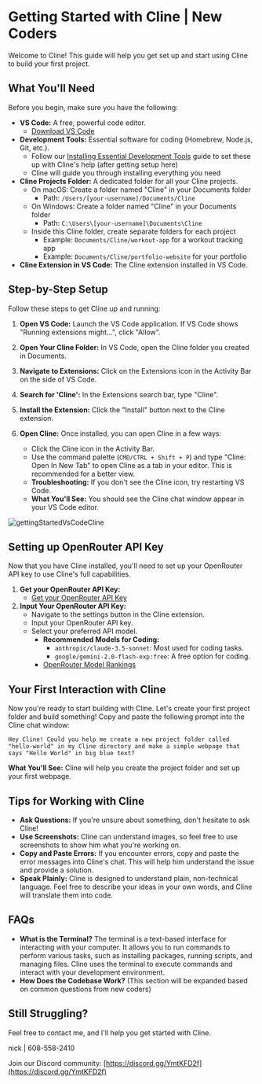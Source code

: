 # Getting Started with Cline | New Coders

Welcome to Cline! This guide will help you get set up and start using Cline to build your first project.

## What You'll Need

Before you begin, make sure you have the following:

-   **VS Code:** A free, powerful code editor.
    -   [Download VS Code](https://code.visualstudio.com/)
-   **Development Tools:** Essential software for coding (Homebrew, Node.js, Git, etc.).
    -   Follow our [Installing Essential Development Tools](installing-dev-essentials.md) guide to set these up with Cline's help (after getting setup here)
    -   Cline will guide you through installing everything you need
-   **Cline Projects Folder:** A dedicated folder for all your Cline projects.
    - On macOS: Create a folder named "Cline" in your Documents folder
      - Path: `/Users/[your-username]/Documents/Cline`
    - On Windows: Create a folder named "Cline" in your Documents folder
      - Path: `C:\Users\[your-username]\Documents\Cline`
    - Inside this Cline folder, create separate folders for each project
      - Example: `Documents/Cline/workout-app` for a workout tracking app
      - Example: `Documents/Cline/portfolio-website` for your portfolio
-   **Cline Extension in VS Code:** The Cline extension installed in VS Code.

## Step-by-Step Setup

Follow these steps to get Cline up and running:

1. **Open VS Code:** Launch the VS Code application. If VS Code shows "Running extensions might...", click "Allow".

2. **Open Your Cline Folder:** In VS Code, open the Cline folder you created in Documents.

3. **Navigate to Extensions:** Click on the Extensions icon in the Activity Bar on the side of VS Code.

4. **Search for 'Cline':** In the Extensions search bar, type "Cline".

5. **Install the Extension:** Click the "Install" button next to the Cline extension.

6. **Open Cline:** Once installed, you can open Cline in a few ways:
   - Click the Cline icon in the Activity Bar.
   - Use the command palette (`CMD/CTRL + Shift + P`) and type "Cline: Open In New Tab" to open Cline as a tab in your editor. This is recommended for a better view.
   - **Troubleshooting:** If you don't see the Cline icon, try restarting VS Code.
   - **What You'll See:** You should see the Cline chat window appear in your VS Code editor.
  
![gettingStartedVsCodeCline](https://github.com/user-attachments/assets/622b4bb7-859b-4c2e-b87b-c12e3eabefb8)

## Setting up OpenRouter API Key

Now that you have Cline installed, you'll need to set up your OpenRouter API key to use Cline's full capabilities.

1.  **Get your OpenRouter API Key:**
    -   [Get your OpenRouter API Key](https://openrouter.ai/)
2.  **Input Your OpenRouter API Key:**
    -   Navigate to the settings button in the Cline extension.
    -   Input your OpenRouter API key.
    -   Select your preferred API model.
        -   **Recommended Models for Coding:**
            -   `anthropic/claude-3.5-sonnet`: Most used for coding tasks.
            -   `google/gemini-2.0-flash-exp:free`: A free option for coding.
        -   [OpenRouter Model Rankings](https://openrouter.ai/rankings/programming)

## Your First Interaction with Cline

Now you're ready to start building with Cline. Let's create your first project folder and build something! Copy and paste the following prompt into the Cline chat window:

```
Hey Cline! Could you help me create a new project folder called "hello-world" in my Cline directory and make a simple webpage that says "Hello World" in big blue text?
```

**What You'll See:** Cline will help you create the project folder and set up your first webpage.

## Tips for Working with Cline

-   **Ask Questions:** If you're unsure about something, don't hesitate to ask Cline!
-   **Use Screenshots:** Cline can understand images, so feel free to use screenshots to show him what you're working on.
-   **Copy and Paste Errors:** If you encounter errors, copy and paste the error messages into Cline's chat. This will help him understand the issue and provide a solution.
-   **Speak Plainly:** Cline is designed to understand plain, non-technical language. Feel free to describe your ideas in your own words, and Cline will translate them into code.

## FAQs

-   **What is the Terminal?** The terminal is a text-based interface for interacting with your computer. It allows you to run commands to perform various tasks, such as installing packages, running scripts, and managing files. Cline uses the terminal to execute commands and interact with your development environment.
-   **How Does the Codebase Work?** (This section will be expanded based on common questions from new coders)

## Still Struggling?

Feel free to contact me, and I'll help you get started with Cline.

nick | 608-558-2410

Join our Discord community: [https://discord.gg/YmtKFD2f](https://discord.gg/YmtKFD2f)

